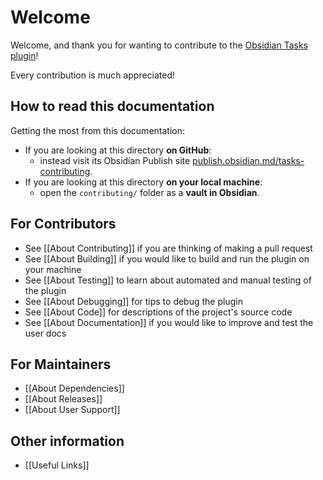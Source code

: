 # Welcome

Welcome, and thank you for wanting to contribute to the [Obsidian Tasks plugin](https://github.com/obsidian-tasks-group/obsidian-tasks)!

Every contribution is much appreciated!

## How to read this documentation

Getting the most from this documentation:

- If you are looking at this directory **on GitHub**:
  - instead visit its Obsidian Publish site [publish.obsidian.md/tasks-contributing](https://publish.obsidian.md/tasks-contributing).
- If you are looking at this directory **on your local machine**:
  - open the `contributing/`  folder as a **vault in Obsidian**.

## For Contributors

- See [[About Contributing]] if you are thinking of making a pull request
- See [[About Building]] if you would like to build and run the plugin on your machine
- See [[About Testing]] to learn about automated and manual testing of the plugin
- See [[About Debugging]] for tips to debug the plugin
- See [[About Code]] for descriptions of the project's source code
- See [[About Documentation]] if you would like to improve and test the user docs

## For Maintainers

- [[About Dependencies]]
- [[About Releases]]
- [[About User Support]]

## Other information

- [[Useful Links]]
